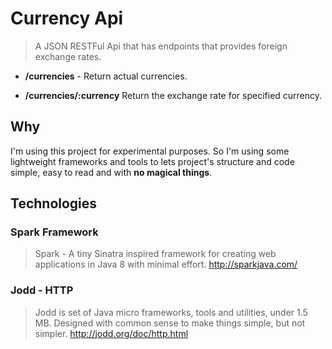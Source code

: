# Currency Api
> A JSON RESTFul Api that has endpoints that provides foreign exchange rates.

* **/currencies** - Return actual currencies.

* **/currencies/:currency** Return the exchange rate for specified currency.  

## Why
I'm using this project for experimental purposes. So I'm using some lightweight frameworks and tools to lets project's structure and code simple, easy to read and with **no magical things**.

## Technologies

### Spark Framework
> Spark - A tiny Sinatra inspired framework for creating web applications in Java 8 with minimal effort.
http://sparkjava.com/

### Jodd - HTTP
> Jodd is set of Java micro frameworks, tools and utilities, under 1.5 MB. Designed with common sense to make things simple, but not simpler.
http://jodd.org/doc/http.html


